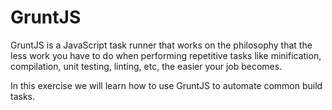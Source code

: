# GruntJS

GruntJS is a JavaScript task runner that works on the philosophy that the less work you have to do when performing repetitive tasks like minification, compilation, unit testing, linting, etc, the easier your job becomes.

In this exercise we will learn how to use GruntJS to automate common build tasks.
